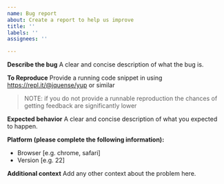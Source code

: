 ```yaml
---
name: Bug report
about: Create a report to help us improve
title: ''
labels: ''
assignees: ''

---
```


**Describe the bug**
A clear and concise description of what the bug is.

**To Reproduce**
Provide a running code snippet in using https://repl.it/@jquense/yup or similar 

> NOTE: if you do not provide a runnable reproduction the chances of getting feedback are significantly lower


**Expected behavior**
A clear and concise description of what you expected to happen.

**Platform (please complete the following information):**
 - Browser [e.g. chrome, safari]
 - Version [e.g. 22]


**Additional context**
Add any other context about the problem here.
